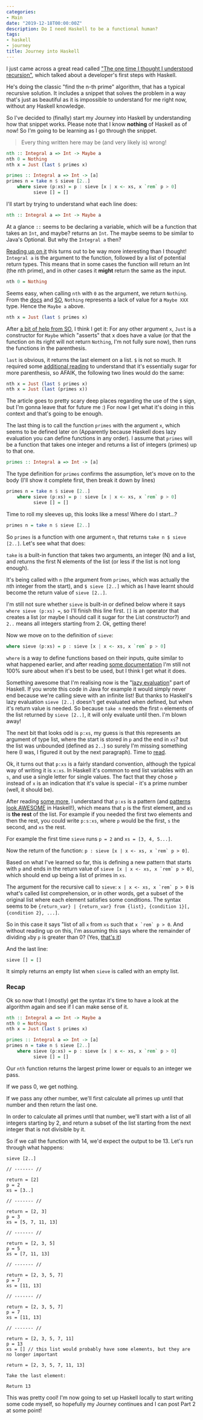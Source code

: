 ```yaml
---
categories:
- Main
date: "2019-12-18T00:00:00Z"
description: Do I need Haskell to be a functional human?
tags:
- haskell
- journey
title: Journey into Haskell
---
```


I just came across a great read called ["The one time I thought I understood recursion"](https://functional.christmas/2019/18), which talked about a developer's first steps with Haskell.

He's doing the classic "find the n-th prime" algorithm, that has a typical recursive solution. It includes a snippet that solves the problem in a way that's just as beautiful as it is impossible to understand for me right now, without any Haskell knowledge.

So I've decided to (finally) start my Journey into Haskell by understanding how that snippet works. Please note that I know **nothing** of Haskell as of now! So I'm going to be learning as I go through the snippet.

> Every thing written here may be (and very likely is) wrong!

```haskell
nth :: Integral a => Int -> Maybe a
nth 0 = Nothing
nth x = Just (last $ primes x)

primes :: Integral a => Int -> [a]
primes n = take n $ sieve [2..]
    where sieve (p:xs) = p : sieve [x | x <- xs, x `rem` p > 0]
          sieve [] = []
```

I'll start by trying to understand what each line does:

```haskell
nth :: Integral a => Int -> Maybe a
```

At a glance `::` seems to be declaring a variable, which will be a function that takes an `Int`, and maybe? returns an `Int`. The maybe seems to be similar to Java's Optional. But why the `Integral a` then?

[Reading up on it](http://learnyouahaskell.com/syntax-in-functions) this turns out to be way more interesting than I thought! `Integral a` is the argument to the function, followed by a list of potential return types. This means that in some cases the function will return an Int (the nth prime), and in other cases it **might** return the same as the input.

```haskell
nth 0 = Nothing
```

Seems easy, when calling `nth` with `0` as the argument, we return `Nothing`. From the [docs](https://hackage.haskell.org/package/base-4.12.0.0/docs/Data-Maybe.html#v:Nothing) and [SO](https://stackoverflow.com/questions/22065358/what-is-the-type-of-nothing-in-haskell), `Nothing` represents a lack of value for a `Maybe XXX` type. Hence the `Maybe a` above.

```haskell
nth x = Just (last $ primes x)
```

After [a bit of help from SO](https://stackoverflow.com/questions/18808258/what-does-the-just-syntax-mean-in-haskell), I think I get it: For any other argument `x`, `Just` is a constructor for `Maybe` which "asserts" that x does have a value (or that the function on its right will not return `Nothing`, I'm not fully sure now), then runs the functions in the parenthesis.

`last` is obvious, it returns the last element on a list.
`$` is not so much. It required some [additional reading](https://typeclasses.com/featured/dollar) to understand that it's essentially sugar for more parenthesis, so AFAIK, the following two lines would do the same:

```haskell
nth x = Just (last $ primes x)
nth x = Just (last (primes x))
```

The article goes to pretty scary deep places regarding the use of the `$` sign, but I'm gonna leave that for future me :) For now I get what it's doing in this context and that's going to be enough.

The last thing is to call the function `primes` with the argument `x`, which seems to be defined later on (Apparently because Haskell does lazy evaluation you can define functions in any order). I assume that `primes` will be a function that takes one integer and returns a list of integers (primes) up to that one.

```haskell
primes :: Integral a => Int -> [a]
```

The type definition for `primes` confirms the assumption, let's move on to the body (I'll show it complete first, then break it down by lines)

```haskell
primes n = take n $ sieve [2..]
    where sieve (p:xs) = p : sieve [x | x <- xs, x `rem` p > 0]
          sieve [] = []
```

Time to roll my sleeves up, this looks like a mess! Where do I start...?

```haskell
primes n = take n $ sieve [2..]
```

So `primes` is a function with one argument `n`, that returns `take n $ sieve [2..]`. Let's see what that does:

`take` is a built-in function that takes two arguments, an integer (N) and a list, and returns the first N elements of the list (or less if the list is not long enough).

It's being called with `n` (the argument from `primes`, which was actually the nth integer from the start), and `$ sieve [2..]` which as I have learnt should become the return value of `sieve [2..]`.

I'm still not sure whether `sieve` is built-in or defined below where it says `where sieve (p:xs) =`, so I'll finish this line first. `[]` is an operator that creates a list (or maybe I should call it sugar for the List constructor?) and `2..` means all integers starting from 2. Ok, getting there!

Now we move on to the definition of `sieve`:

```haskell
where sieve (p:xs) = p : sieve [x | x <- xs, x `rem` p > 0]
```

`where` is a way to define functions based on their inputs, quite similar to what happened earlier, and after reading [some documentation](https://wiki.haskell.org/Let_vs._Where) I'm still not 100% sure about when it's best to be used, but I think I get what it does.

Something awesome that I'm realising now is the "[lazy evaluation](https://wiki.haskell.org/Lazy_evaluation)" part of Haskell. If you wrote this code in Java for example it would simply never end because we're calling sieve with an infinite list! But thanks to Haskell's lazy evaluation `sieve [2..]` doesn't get evaluated when defined, but when it's return value is needed. So because `take n` needs the first `n` elements of the list returned by `sieve [2..]`, it will only evaluate until then. I'm blown away!

The next bit that looks odd is `p:xs`, my guess is that this represents an argument of type list, where the start is stored in `p` and the end in `xs`? but the list was unbounded (defined as `2..`) so surely I'm missing something here (I was, I figured it out by the next paragraph). Time to [read](https://wiki.haskell.org/How_to_read_Haskell).

Ok, it turns out that `p:xs` is a fairly standard convention, although the typical way of writing it is `x:xs`. In Haskell it's common to end list variables with an `s`, and use a single letter for single values. The fact that they chose `p` instead of `x` is an indication that it's value is special - it's a prime number (well, it should be).

After reading [some more](http://learnyouahaskell.com/syntax-in-functions), I understand that `p:xs` is a pattern (and [patterns look AWESOME](https://www.haskell.org/tutorial/patterns.html) in Haskell!), which means that `p` is the first element, and `xs` is **the rest** of the list. For example if you needed the first two elements and then the rest, you could write `p:s:xs`, where `p` would be the first, `s` the second, and `xs` the rest.

For example the first time `sieve` runs `p = 2` and `xs = [3, 4, 5...]`.

Now the return of the function: ``p : sieve [x | x <- xs, x `rem` p > 0]``.

Based on what I've learned so far, this is defining a new pattern that starts with `p` and ends in the return value of ``sieve [x | x <- xs, x `rem` p > 0]``, which should end up being a list of primes in `xs`.

The argument for the recursive call to `sieve`: ``x | x <- xs, x `rem` p > 0`` is what's called list comprehension, or in other words, get a subset of the original list where each element satisfies some conditions. The syntax seems to be `{return_var} | {return_var} from {list}, {condition 1}[, {condition 2}, ...]`.

So in this case it says "list of all `x` from `xs` such that ``x `rem` p > 0``. And without reading up on this, I'm assuming this says where the remainder of dividing `x`by `p` is greater than 0? (Yes, [that's it](http://zvon.org/other/haskell/Outputprelude/rem_f.html))

And the last line:

```haskell
sieve [] = []
```

It simply returns an empty list when `sieve` is called with an empty list.

### Recap

Ok so now that I (mostly) get the syntax it's time to have a look at the algorithm again and see if I can make sense of it.

```haskell
nth :: Integral a => Int -> Maybe a
nth 0 = Nothing
nth x = Just (last $ primes x)

primes :: Integral a => Int -> [a]
primes n = take n $ sieve [2..]
    where sieve (p:xs) = p : sieve [x | x <- xs, x `rem` p > 0]
          sieve [] = []
```

Our `nth` function returns the largest prime lower or equals to an integer we pass.

If we pass 0, we get nothing.

If we pass any other number, we'll first calculate all primes up until that number and then return the last one.

In order to calculate all primes until that number, we'll start with a list of all integers starting by 2, and return a subset of the list starting from the next integer that is not divisible by it.

So if we call the function with 14, we'd expect the output to be 13. Let's run through what happens:

```
sieve [2..]

// ------- //

return = [2]
p = 2
xs = [3..]

// ------- //

return = [2, 3]
p = 3
xs = [5, 7, 11, 13]

// ------- //

return = [2, 3, 5]
p = 5
xs = [7, 11, 13]

// ------- //

return = [2, 3, 5, 7]
p = 7
xs = [11, 13]

// ------- //

return = [2, 3, 5, 7]
p = 7
xs = [11, 13]

// ------- //

return = [2, 3, 5, 7, 11]
p = 13
xs = [] // this list would probably have some elements, but they are no longer important

return = [2, 3, 5, 7, 11, 13]

Take the last element:

Return 13
```

This was pretty cool! I'm now going to set up Haskell locally to start writing some code myself, so hopefully my Journey continues and I can post Part 2 at some point!
